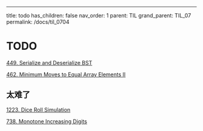 ---
title: todo
has_children: false
nav_order: 1
parent: TIL
grand_parent: TIL_07
permalink: /docs/til_0704


# TODO

[449. Serialize and Deserialize BST](/docs/449)

[462. Minimum Moves to Equal Array Elements II](/docs/462)

## 太难了

[1223. Dice Roll Simulation](/docs/1223)

[738. Monotone Increasing Digits](/docs/738)
